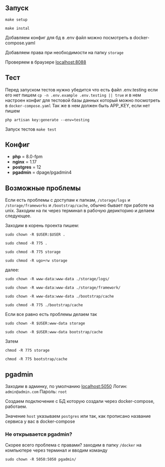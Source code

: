 ## Запуск

`make setup`

`make instal`

Добавляем конфиг для бд в .env файл можно посмотреть в docker-compose.yaml

Добавляем права при необходимости на папку `storage`

Проверяем в браузере [localhost:8088](http://localhost:8088/)

## Тест

Перед запуском тестов нужно убедится что есть файл .env.testing
если его нет пишем `cp -n .env.example .env.testing || true`
и в нем настроен конфиг для тестовой базы данных который можно посмотреть
в `docker-compose.yaml`
Так же в нем должен быть APP_KEY, если нет пишем

`php artisan key:generate --env=testing`

Запуск тестов
`make test`


## Конфиг
* **php** = 8.0-fpm
* **nginx** = 1.17
* **postgres** = 12
* **pgadmin** = dpage/pgadmin4


## Возможные проблемы

Если есть проблемы с доступам к папкам,
`/storage/logs` и `/storage/frameworks` и `/bootstrap/cache`,
обычно бывает при работе на unix. Заходим на пк через терминал в рабочую
дерикторию и делаем следующее.


Заходим в корень проекта пишем:

`sudo chown -R $USER:$USER .`

`sudo chmod -R 775 .`

`sudo chmod -R 775 storage`

`sudo chmod -R ugo+rw storage`

далее:

`sudo chown -R www-data:www-data ./storage/logs/`

`sudo chown -R www-data:www-data ./storage/framework/`

`sudo chown -R www-data:www-data ./bootstrap/cache`

`sudo chmod -R 775 ./bootstrap/cache`

Если все равно есть проблемы делаем так

`sudo chown -R $USER:www-data storage`

`sudo chown -R $USER:www-data bootstrap/cache`

Затем

`chmod -R 775 storage`

`chmod -R 775 bootstrap/cache`


## pgadmin

Заходим в админку, по умолчанию [localhost:5050](http://localhost:5050/)
Логин: `admin@admin.com`
Пароль: `root`

Создаем подключение с БД которую создали через docker-compose, работаем.

Значение `host` указываем `postgres` или так, как прописано название сервиса у вас в docker-compose


### Не открывается pgadmin?

Скорее всего проблема с правами? заходим в папку `/docker` на компьютере через терминал и вводим команду

`sudo chown -R 5050:5050 pgadmin/`
